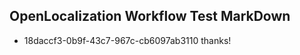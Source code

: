 ## OpenLocalization Workflow Test MarkDown
* 18daccf3-0b9f-43c7-967c-cb6097ab3110 
thanks!<!--HONumber=Mar16_HO2-->
